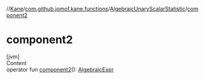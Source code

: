 //[Kane](../../index.md)/[com.github.jomof.kane.functions](../index.md)/[AlgebraicUnaryScalarStatistic](index.md)/[component2](component2.md)



# component2  
[jvm]  
Content  
operator fun [component2](component2.md)(): [AlgebraicExpr](../../com.github.jomof.kane.impl/-algebraic-expr/index.md)  



